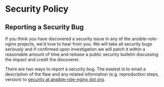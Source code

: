<!-- Space: Projects -->
<!-- Parent: AnsibleRoleNginx -->
<!-- Title: Security AnsibleRoleNginx -->
<!-- Label: AnsibleRoleNginx -->
<!-- Label: Security -->
<!-- Include: docs/disclaimer.md -->
<!-- Include: ac:toc -->

# Security Policy

## Reporting a Security Bug

If you think you have discovered a security issue in any of the ansible-role-nginx projects, we'd love to hear from you. We will take all security bugs seriously and if confirmed upon investigation we will patch it within a reasonable amount of time and release a public security bulletin discussing the impact and credit the discoverer.

There are two ways to report a security bug. The easiest is to email a description of the flaw and any related information (e.g. reproduction steps, version) to [security at ansible-role-nginx dot org](mailto:security@hadenlabs.com).
